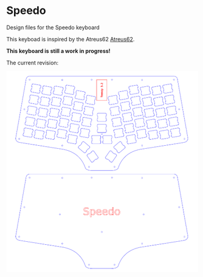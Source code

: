 # Speedo
Design files for the Speedo keyboard

This keyboad is inspired by the Atreus62 [Atreus62](https://github.com/profet23/atreus62).

**This keyboard is still a work in progress!**

The current revision:

![Current Revision][current revision]

[current revision]: ./images/rev2/speedo_plates.png "Current Revision"

